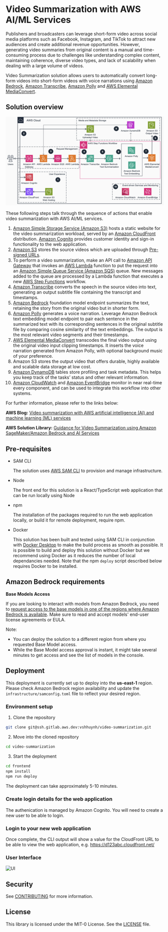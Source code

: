 # Video Summarization with AWS AI/ML Services

Publishers and broadcasters can leverage short-form video across social media platforms such as Facebook, Instagram, and TikTok to attract new audiences and create additional revenue opportunities. However, generating video summaries from original content is a manual and time-consuming process due to challenges like understanding complex content, maintaining coherence, diverse video types, and lack of scalability when dealing with a large volume of videos.

Video Summarization solution allows users to automatically convert long-form videos into short-form videos with voice narrations using [Amazon Bedrock](https://aws.amazon.com/bedrock/), [Amazon Transcribe](https://aws.amazon.com/transcribe/), [Amazon Polly](https://aws.amazon.com/polly/) and [AWS Elemental MediaConvert](https://aws.amazon.com/mediaconvert/).

## Solution overview

![Architecture diagram - Video Summarization](assets/video-summarization-architecture.png?raw=true "Architecture diagram - Video Summarization")

These following steps talk through the sequence of actions that enable video summarization with AWS AI/ML services.

1. [Amazon Simple Storage Service (Amazon S3)](https://aws.amazon.com/s3/) hosts a static website for the video summarization workload, served by an [Amazon CloudFront](https://aws.amazon.com/cloudfront/) distribution. [Amazon Cognito](https://aws.amazon.com/cognito/) provides customer identity and sign-in functionality to the web application.
2. [Amazon S3](https://aws.amazon.com/s3/) stores the source videos which are uploaded through [Pre-signed URLs](https://docs.aws.amazon.com/AmazonS3/latest/userguide/ShareObjectPreSignedURL.html).
3. To perform a video summarization, make an API call to [Amazon API Gateway](https://aws.amazon.com/api-gateway/) that invokes an [AWS Lambda](https://aws.amazon.com/lambda/) function to put the request into an [Amazon Simple Queue Service (Amazon SQS)](https://aws.amazon.com/sqs/) queue. New messages added to the queue are processed by a Lambda function that executes a new [AWS Step Functions](https://aws.amazon.com/step-functions/) workflow.
4. [Amazon Transcribe](https://aws.amazon.com/transcribe/) converts the speech in the source video into text, generating an output subtitle file containing the transcript and timestamps.
5. [Amazon Bedrock](https://aws.amazon.com/bedrock/) foundation model endpoint summarizes the text, retaining the story from the original video but in shorter form.
6. [Amazon Polly](https://aws.amazon.com/polly/) generates a voice narration. Leverage Amazon Bedrock text embedding model endpoint to pair each sentence in the summarized text with its corresponding sentences in the original subtitle file by comparing cosine similarity of the text embeddings. The output is the most relevant video segments and their timestamps.
7. [AWS Elemental MediaConvert](https://aws.amazon.com/mediaconvert/) transcodes the final video output using the original video input clipping timestamps. It inserts the voice narration generated from Amazon Polly, with optional background music of your preference.
8. Amazon S3 stores the output video that offers durable, highly available and scalable data storage at low cost.
9. [Amazon DynamoDB](https://aws.amazon.com/dynamodb/) tables store profiling and task metadata. This helps you keep track of the tasks’ status and other relevant information.
10. [Amazon CloudWatch](https://aws.amazon.com/cloudwatch/) and [Amazon EventBridge](https://aws.amazon.com/eventbridge/) monitor in near real-time every component, and can be used to integrate this workflow into other systems.

For further information, please refer to the links below:

**AWS Blog:** [Video summarization with AWS artificial intelligence (AI) and machine learning (ML) services](https://aws.amazon.com/blogs/media/video-summarization-with-aws-artificial-intelligence-ai-and-machine-learning-ml-services/)

**AWS Solution Library:** [Guidance for Video Summarization using Amazon SageMaker/Amazon Bedrock and AI Services](https://aws.amazon.com/solutions/guidance/video-summarization-using-amazon-sagemaker-and-ai-services/)

## Pre-requisites

- SAM CLI

  The solution uses [AWS SAM CLI](https://docs.aws.amazon.com/serverless-application-model/latest/developerguide/install-sam-cli.html) to provision and manage infrastructure.

- Node

  The front end for this solution is a React/TypeScript web application that can be run locally using Node

- npm

  The installation of the packages required to run the web application locally, or build it for remote deployment, require npm.

- Docker

  This solution has been built and tested using SAM CLI in conjunction with [Docker Desktop](https://www.docker.com/products/docker-desktop/) to make the build process as smooth as possible. It is possible to build and deploy this solution without Docker but we recommend using Docker as it reduces the number of local dependancies needed.
  Note that the npm `deploy` script described below requires Docker to be installed.

## Amazon Bedrock requirements

**Base Models Access**

If you are looking to interact with models from Amazon Bedrock, you need to [request access to the base models in one of the regions where Amazon Bedrock is available](https://console.aws.amazon.com/bedrock/home?#/modelaccess). Make sure to read and accept models' end-user license agreements or EULA.

Note:

- You can deploy the solution to a different region from where you requested Base Model access.
- While the Base Model access approval is instant, it might take several minutes to get access and see the list of models in the console.

## Deployment

This deployment is currently set up to deploy into the **us-east-1** region. Please check Amazon Bedrock region availability and update the `infrastructure/samconfig.toml` file to reflect your desired region.

### Environment setup

1. Clone the repository

```bash
git clone git@ssh.gitlab.aws.dev:vshhuynh/video-summarization.git
```

2. Move into the cloned repository

```bash
cd video-summarization
```

3. Start the deployment

```bash
cd frontend
npm install
npm run deploy
```

The deployment can take approximately 5-10 minutes.

### Create login details for the web application

The authenication is managed by Amazon Cognito. You will need to create a new user to be able to login.

### Login to your new web application

Once complete, the CLI output will show a value for the CloudFront URL to be able to view the web application, e.g. https://d123abc.cloudfront.net/

### User Interface

![UI](assets/video-summarization-ui.gif "Video Summarization UI")

## Security

See [CONTRIBUTING](CONTRIBUTING.md#security-issue-notifications) for more information.

## License

This library is licensed under the MIT-0 License. See the [LICENSE](LICENSE.txt) file.
